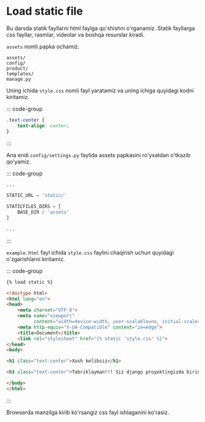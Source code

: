 # Load static file

Bu darsda statik fayllarni html faylga qo'shishni o'rganamiz. Statik fayllarga css fayllar, rasmlar, videolar va boshqa
resurslar kiradi.

`assets` nomli papka ochamiz.

```text {1}
assets/
config/
product/
templates/
manage.py
```

Uning ichida `style.css` nomli fayl yaratamiz va uning ichiga quyidagi kodni kiritamiz.

::: code-group

```css [assets/style.css]
.text-center {
    text-align: center;
}
```

:::

Ana endi `config/settings.py` faylida assets papkasini ro'yxatdan o'tkazib qo'yamiz.

::: code-group

```python {5-7} [config/settings.py]
...

STATIC_URL = 'static/'

STATICFILES_DIRS = [
    BASE_DIR / 'assets'
]

...
```

:::

`example.html` fayl ichida `style.css` faylini chaqirish uchun quyidagi o'zgarishlarni kiritamiz.

::: code-group

```html {1,11,15,17} [templates/example.html]
{% load static %}

<!doctype html>
<html lang="en">
<head>
    <meta charset="UTF-8">
    <meta name="viewport"
          content="width=device-width, user-scalable=no, initial-scale=1.0, maximum-scale=1.0, minimum-scale=1.0">
    <meta http-equiv="X-UA-Compatible" content="ie=edge">
    <title>Document</title>
    <link rel="stylesheet" href="{% static 'style.css' %}">
</head>
<body>

<h1 class="text-center">Xush kelibsiz</h1>

<h3 class="text-center">Tabriklayman!!! Siz django proyektingizda birinchi html faylingizni render qildingiz.</h3>

</body>
</html>
```

:::

Browserda manzilga kirib ko'rsangiz css fayl ishlaganini ko'rasiz.
